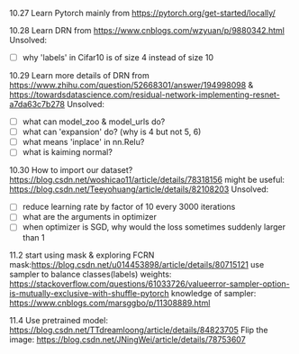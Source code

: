 10.27
Learn Pytorch mainly from https://pytorch.org/get-started/locally/

10.28
Learn DRN from https://www.cnblogs.com/wzyuan/p/9880342.html
Unsolved: 
- [ ] why 'labels' in Cifar10 is of size 4 instead of size 10
        
10.29
Learn more details of DRN from https://www.zhihu.com/question/52668301/answer/194998098 & https://towardsdatascience.com/residual-network-implementing-resnet-a7da63c7b278
Unsolved: 
- [ ] what can model_zoo & model_urls do?
- [ ] what can 'expansion' do? (why is 4 but not 5, 6)
- [ ] what means 'inplace' in nn.Relu?
- [ ] what is kaiming normal?

10.30
How to import our dataset?
https://blog.csdn.net/woshicao11/article/details/78318156
might be useful: https://blog.csdn.net/Teeyohuang/article/details/82108203
Unsolved:
- [ ] reduce learning rate by factor of 10 every 3000 iterations
- [ ] what are the arguments in optimizer
- [ ] when optimizer is SGD, why would the loss sometimes suddenly larger than 1

11.2
start using mask & exploring FCRN
mask:https://blog.csdn.net/u014453898/article/details/80715121
use sampler to balance classes(labels) weights: 
https://stackoverflow.com/questions/61033726/valueerror-sampler-option-is-mutually-exclusive-with-shuffle-pytorch
knowledge of sampler: https://www.cnblogs.com/marsggbo/p/11308889.html

11.4
Use pretrained model: https://blog.csdn.net/TTdreamloong/article/details/84823705
Flip the image: https://blog.csdn.net/JNingWei/article/details/78753607